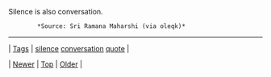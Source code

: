 <!--
title: Silence is also conversation.
date: 2020-06-28T15:27:00.249Z
tags: silence, conversation, quote
-->




Silence is also conversation.

            *Source: Sri Ramana Maharshi (via oleqk)*

<!--BOTTOM-POST-NAVIGATION-->
---

| [Tags](tags.md) | [silence](tag-silence.md) [conversation](tag-conversation.md) [quote](tag-quote.md) |

| [Newer](73496333444.md) | [Top](index.md) | [Older](73514147587.md) |